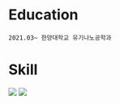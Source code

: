 # Education
```
2021.03~ 한양대학교 유기나노공학과
```

# Skill
<img src="https://img.shields.io/badge/표시할이름-색상?style=for-the-badge&logo=기술스택아이콘&logoColor=white">
<img src="https://img.shields.io/badge/html5#E34F26?style=for-the badge&logo=html5&logoColor=white">
